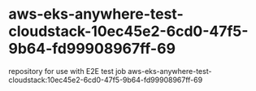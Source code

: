 # aws-eks-anywhere-test-cloudstack-10ec45e2-6cd0-47f5-9b64-fd99908967ff-69
repository for use with E2E test job aws-eks-anywhere-test-cloudstack:10ec45e2-6cd0-47f5-9b64-fd99908967ff-69
